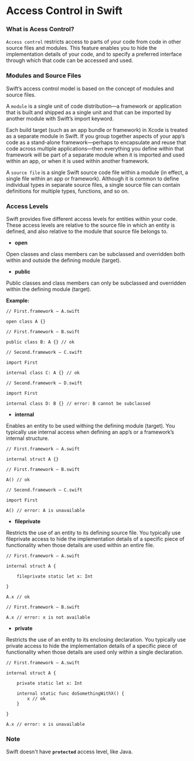# Access Control in Swift

### What is Acess Control?

`Access control` restricts access to parts of your code from code in other source files and modules. This feature enables you to hide the implementation details of your code, and to specify a preferred interface through which that code can be accessed and used.

### Modules and Source Files

Swift’s access control model is based on the concept of modules and source files.

A `module` is a single unit of code distribution—a framework or application that is built and shipped as a single unit and that can be imported by another module with Swift’s import keyword.

Each build target (such as an app bundle or framework) in Xcode is treated as a separate module in Swift. If you group together aspects of your app’s code as a stand-alone framework—perhaps to encapsulate and reuse that code across multiple applications—then everything you define within that framework will be part of a separate module when it is imported and used within an app, or when it is used within another framework.

A `source file` is a single Swift source code file within a module (in effect, a single file within an app or framework). Although it is common to define individual types in separate source files, a single source file can contain definitions for multiple types, functions, and so on.

### Access Levels

Swift provides five different access levels for entities within your code. These access levels are relative to the source file in which an entity is defined, and also relative to the module that source file belongs to.

- **open**

Open classes and class members can be subclassed and overridden both within and outside the defining module (target).

- **public**

Public classes and class members can only be subclassed and overridden within the defining module (target).

**Example:**

```
// First.framework – A.swift

open class A {}
```

```
// First.framework – B.swift

public class B: A {} // ok
```

```
// Second.framework – C.swift

import First

internal class C: A {} // ok
```

```
// Second.framework – D.swift

import First

internal class D: B {} // error: B cannot be subclassed
```

- **internal**

Enables an entity to be used withing the defining module (target). You typically use internal access when defining an app’s or a framework’s internal structure.

```
// First.framework – A.swift

internal struct A {}
```

```
// First.framework – B.swift

A() // ok
```

```
// Second.framework – C.swift

import First

A() // error: A is unavailable
```

- **fileprivate**

Restricts the use of an entity to its defining source file. You typically use fileprivate access to hide the implementation details of a specific piece of functionality when those details are used within an entire file.

```
// First.framework – A.swift

internal struct A {

    fileprivate static let x: Int

}

A.x // ok
```

```
// First.framework – B.swift

A.x // error: x is not available
```

- **private**

Restricts the use of an entity to its enclosing declaration. You typically use private access to hide the implementation details of a specific piece of functionality when those details are used only within a single declaration.

```
// First.framework – A.swift

internal struct A {

    private static let x: Int

    internal static func doSomethingWithX() {
        x // ok
    }

}

A.x // error: x is unavailable
```

### Note

Swift doesn't have **`protected`** access level, like Java.